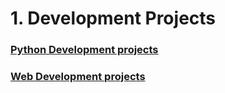 <h1> 1. Development Projects </h1>

### [Python Development projects](https://github.com/shreyamalogi/MyBestWorks/blob/master/pyprojects.md) 

### [Web Development projects](https://github.com/shreyamalogi/MyBestWorks/blob/master/webd%20projects.md) 


